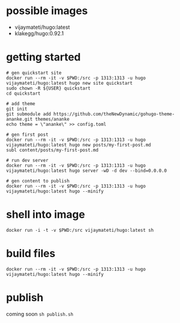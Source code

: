 
# possible images
- vijaymateti/hugo:latest
- klakegg/hugo:0.92.1

# getting started

```
# gen quickstart site
docker run --rm -it -v $PWD:/src -p 1313:1313 -u hugo vijaymateti/hugo:latest hugo new site quickstart
sudo chown -R ${USER} quickstart
cd quickstart

# add theme
git init
git submodule add https://github.com/theNewDynamic/gohugo-theme-ananke.git themes/ananke
echo theme = \"ananke\" >> config.toml

# gen first post
docker run --rm -it -v $PWD:/src -p 1313:1313 -u hugo vijaymateti/hugo:latest hugo new posts/my-first-post.md
subl content/posts/my-first-post.md

# run dev server
docker run --rm -it -v $PWD:/src -p 1313:1313 -u hugo vijaymateti/hugo:latest hugo server -wD -d dev --bind=0.0.0.0

# gen content to publish
docker run --rm -it -v $PWD:/src -p 1313:1313 -u hugo vijaymateti/hugo:latest hugo --minify

```


# shell into image

```
docker run -i -t -v $PWD:/src vijaymateti/hugo:latest sh
```

# build files
`docker run --rm -it -v $PWD:/src -p 1313:1313 -u hugo vijaymateti/hugo:latest hugo --minify`


# publish
coming soon
`sh publish.sh`
